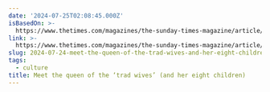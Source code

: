 ```yaml
---
date: '2024-07-25T02:08:45.000Z'
isBasedOn: >-
  https://www.thetimes.com/magazines/the-sunday-times-magazine/article/meet-the-queen-of-the-trad-wives-and-her-eight-children-plfr50cgk
link: >-
  https://www.thetimes.com/magazines/the-sunday-times-magazine/article/meet-the-queen-of-the-trad-wives-and-her-eight-children-plfr50cgk
slug: 2024-07-24-meet-the-queen-of-the-trad-wives-and-her-eight-children
tags:
  - culture
title: Meet the queen of the ‘trad wives’ (and her eight children)
---
```

 
